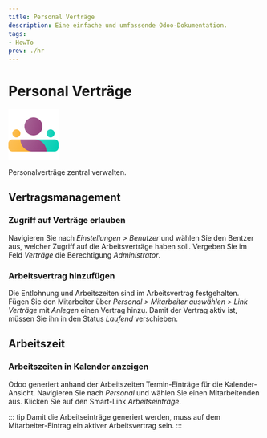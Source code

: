 ```yaml
---
title: Personal Verträge
description: Eine einfache und umfassende Odoo-Dokumentation.
tags:
- HowTo
prev: ./hr
---
```

# Personal Verträge
![icons_odoo_hr](attachments/icons_odoo_hr.png)

Personalverträge zentral verwalten.

## Vertragsmanagement

### Zugriff auf Verträge erlauben

Navigieren Sie nach *Einstellungen > Benutzer* und wählen Sie den Bentzer aus, welcher Zugriff auf die Arbeitsverträge haben soll. Vergeben Sie im Feld *Verträge* die Berechtigung *Administrator*.

### Arbeitsvertrag hinzufügen

Die Entlohnung und Arbeitszeiten sind im Arbeitsvertrag festgehalten. Fügen Sie den Mitarbeiter über *Personal > Mitarbeiter auswählen > Link Verträge* mit *Anlegen* einen Vertrag hinzu. Damit der Vertrag aktiv ist, müssen Sie ihn in den Status *Laufend* verschieben.

## Arbeitszeit

### Arbeitszeiten in Kalender anzeigen

Odoo generiert anhand der Arbeitszeiten Termin-Einträge für die Kalender-Ansicht. Navigieren Sie nach *Personal* und wählen Sie einen Mitarbeitenden aus. Klicken Sie auf den Smart-Link *Arbeitseinträge*.

::: tip
Damit die Arbeitseinträge generiert werden, muss auf dem Mitarbeiter-Eintrag ein aktiver Arbeitsvertrag sein.
:::